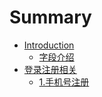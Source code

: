 # Summary

* [Introduction](README.md)
  * [字段介绍](zi-duan-jie-shao.md)
* [登录注册相关](deng-lu-zhu-ce-xiang-guan.md)
  * [1.手机号注册](deng-lu-zhu-ce-xiang-guan/1shou-ji-hao-zhu-ce.md)

